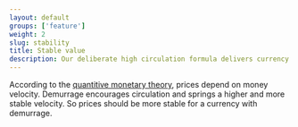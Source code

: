 ```yaml
---
layout: default
groups: ['feature']
weight: 2
slug: stability 
title: Stable value 
description: Our deliberate high circulation formula delivers currency whose value is stable relative to economic activity.
---
```


According to the [quantitive monetary theory](http://en.wikipedia.org/wiki/Equation_of_exchange), prices depend on money velocity. Demurrage encourages circulation and springs a higher and more stable velocity. So prices should be more stable for a currency with demurrage.
